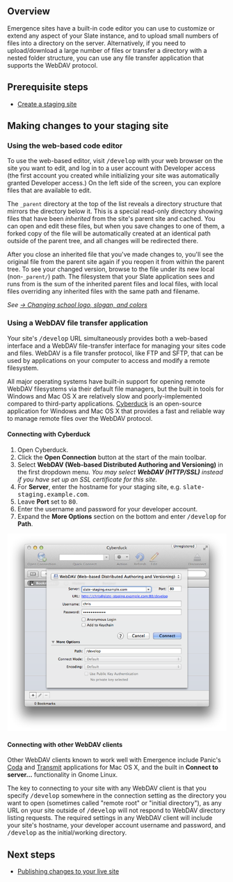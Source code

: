 ## Overview

Emergence sites have a built-in code editor you can use to customize or extend any aspect of your Slate instance, and to upload small
numbers of files into a directory on the server. Alternatively, if you need to upload/download a large number of files or transfer a
directory with a nested folder structure, you can use any file transfer application that supports the WebDAV protocol.

## Prerequisite steps
- [Create a staging site](2-slate-staging)

## Making changes to your staging site

### Using the web-based code editor
To use the web-based editor, visit <kbd>/develop</kbd> with your web browser on the site you want to edit, and log in to a user
account with Developer access (the first account you created while initializing your site was automatically granted Developer access.)
On the left side of the screen, you can explore files that are available to edit.

The `_parent` directory at the top of the list reveals a directory structure that mirrors the directory below it. This is a
special read-only directory showing files that have been *inherited* from the site's parent site and cached. You can open and edit these
files, but when you save changes to one of them, a forked copy of the file will be automatically created at an identical path outside of
the parent tree, and all changes will be redirected there.

After you close an inherited file that you've made changes to, you'll see the original file from the parent site again if you reopen it
from within the parent tree. To see your changed version, browse to the file under its new local (non-`_parent/`) path. The
filesystem that your Slate application sees and runs from is the sum of the inherited parent files and local files, with local files
overriding any inherited files with the same path and filename.

*See [&rarr;&nbsp;Changing school logo, slogan, and colors](../customization/branding)*

### Using a WebDAV file transfer application
Your site's <kbd>/develop</kbd> URL simultaneously provides both a web-based interface and a WebDAV file-transfer interface for managing 
your sites code and files. WebDAV is a file transfer protocol, like FTP and SFTP, that can be used by applications on your computer to 
access and modify a remote filesystem.

All major operating systems have built-in support for opening remote WebDAV filesystems via their default file managers, but the built
in tools for Windows and Mac&nbsp;OS&nbsp;X are relatively slow and poorly-implemented compared to third-party applications.
[Cyberduck](http://cyberduck.io/) is an open-source application for Windows and Mac&nbsp;OS&nbsp;X that provides a fast and reliable way
to manage remote files over the WebDAV protocol.

#### Connecting with Cyberduck
1. Open Cyberduck.
2. Click the **Open Connection** button at the start of the main toolbar.
3. Select **WebDAV (Web-based Distributed Authoring and Versioning)** in the first dropdown menu. *You may select **WebDAV (HTTP/SSL)** instead if you have set up an SSL certificate for this site.*
4. For **Server**, enter the hostname for your staging site, e.g. <kbd>slate-staging.example.com</kbd>.
5. Leave **Port** set to <kbd>80</kbd>.
6. Enter the username and password for your developer account.
7. Expand the **More Options** section on the bottom and enter <kbd>/develop</kbd> for **Path**.

![Screenshot showing Cyberduck connection settings](cyberduck.png)

#### Connecting with other WebDAV clients
Other WebDAV clients known to work well with Emergence include Panic's [Coda](http://panic.com/coda/) and
[Transmit](http://panic.com/transmit/) applications for Mac OS X,
and the built in **Connect to server&hellip;** functionality in Gnome Linux.

The key to connecting to your site with any WebDAV client is that you specify <kbd>/develop</kbd> somewhere in the connection setting as 
the directory you want to open (sometimes called "remote root" or "initial directory"), as any URL on your site outside of
<kbd>/develop</kbd> will not respond to WebDAV directory listing requests. The required settings in any WebDAV client will include your
site's hostname, your developer account username and password, and <kbd>/develop</kbd> as the initial/working directory.

## Next steps
- [Publishing changes to your live site](5-publish-changes)